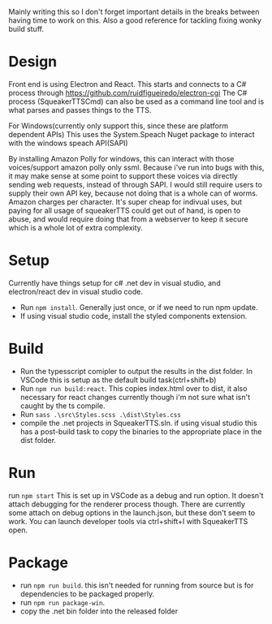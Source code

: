 Mainly writing this so I don't forget important details in the breaks between having time to work on this. 
Also a good reference for tackling fixing wonky build stuff.

# Design
Front end is using Electron and React.
This starts and connects to a C# process through https://github.com/ruidfigueiredo/electron-cgi
The C# process (SqueakerTTSCmd) can also be used as a command line tool and is what parses and passes things to the TTS.

For Windows(currently only support this, since these are platform dependent APIs)
This uses the System.Speach Nuget package to interact with the windows speach API(SAPI)

By installing Amazon Polly for windows, this can interact with those voices/support amazon polly only ssml.
Because i've run into bugs with this, it may make sense at some point to support these voices via directly sending web requests, instead of through SAPI. 
I would still require users to supply their own API key, because not doing that is a whole can of worms. Amazon charges per character. It's super cheap for indivual uses, but paying for all usage of squeakerTTS could get out of hand, is open to abuse, and would require doing that from a webserver to keep it secure which is a whole lot of extra complexity.


# Setup
Currently have things setup for c# .net dev in visual studio, and electron/react dev in visual studio code.

*  Run ```npm install```. Generally just once, or if we need to run npm update.
*  If using visual studio code, install the styled components extension.

# Build
* Run the typesscript comipler to output the results in the dist folder. In VSCode this is setup as the default build task(ctrl+shift+b)
* Run ```npm run build:react```. This copies index.html over to dist, it also necessary for react changes currently though i'm not sure what isn't caught by the ts compile.
* Run ```sass .\src\Styles.scss .\dist\Styles.css```
* compile the .net projects in SqueakerTTS.sln. if using visual studio this has a post-build task to copy the binaries to the appropriate place in the dist folder.


# Run
run  ```npm start```
This is set up in VSCode as a debug and run option. 
It doesn't attach debugging for the renderer process though.
There are currently some attach on debug options in the launch.json, but these don't seem to work. You can launch developer tools via ctrl+shift+I with SqueakerTTS open.

# Package

* run ```npm run build```. this isn't needed for running from source but is for dependencies to be packaged properly.
* run ```npm run package-win```.
* copy the .net bin folder into the released folder

